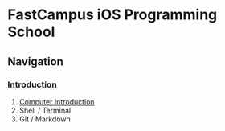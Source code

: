 <h1> FastCampus iOS Programming School </h1>

<h2> Navigation </h2>

<h3> Introduction </h3>



1. [Computer Introduction](https://github.com/doyeongkim/FastCampus_iOS_School/tree/master/Lessons/Week-1/Course01)
2. Shell / Terminal
3. Git / Markdown
